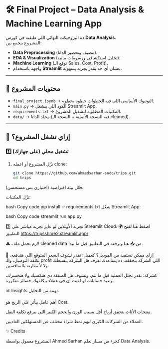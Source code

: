 # 🛠️ Final Project – Data Analysis & Machine Learning App

ده البروجيكت النهائي اللي طبقته في كورس **Data Analysis**.  
المشروع بيجمع بين:
- **Data Preprocessing** (تنضيف وتحضير الداتا).
- **EDA & Visualization** (تحليل استكشافي ورسومات بيانية).
- **Machine Learning** (توقع الـ Sales, Cost, Profit).
- واجهة باستخدام **Streamlit** عشان أي حد يقدر يجربه بسهولة.

---

## 📂 محتويات المشروع
- `final_project.ipynb` → النوتبوك الأساسي اللي فيه الخطوات خطوة بخطوة.
- `main.py` → الكود اللي بيشغل Streamlit App.
- `requirements.txt` → المكتبات المطلوبة لتشغيل المشروع.
- `data/` → مجلد الداتا (فيه النسخة الأصلية + النسخة الـ cleaned).

---

## 🚀 إزاي تشغل المشروع؟

### 1️⃣ تشغيل محلي (على جهازك)
1. نزّل المشروع أو اعمله clone:
   ```bash
   git clone https://github.com/ahmedsarhan-sudo/trips.git
   cd trips
فعّل بيئة افتراضية (اختياري بس مستحسن).

نزّل المكتبات:

bash
Copy code
pip install -r requirements.txt
شغّل Streamlit App:

bash
Copy code
streamlit run app.py

2️⃣ تجربة الأونلاين
لو عايز تجربه مباشر على Streamlit Cloud:
🌍 اضغط هنا لفتح التطبيق
https://tripsshare2.streamlit.app/


⚠️ لازم تحمل ملف cleaned data من 📥 هنا
وترفعه في التطبيق قبل ما تبدأ.


🤖 إزاي ممكن تستفيد من الموديل؟
كعميل: تقدر تشوف السعر المتوقع اللي هتدفعه، تكلفة التوصيل، والـ profit اللي الشركة بتحققه. ده يساعدك تعرف هل الشركة بتستغلك ولا لأ مقارنة بالمنافسين.

كشركة: تقدر تحلل العملية قبل ما تتم، وتشوف هل الصفقة دي هتكسبك ولا هتخسرك، وتعيد حساباتك لو لقيت إن في عملاء بيكلفوك خسائر متكررة.

📊 Insights مهمة من التحليل

أهم عامل بيأثر على الربح هو Cost.

منتجات الأثاث بتحقق أرباح أقل بسبب الوزن والحجم الكبير اللي بيرفع تكلفة النقل.

العملاء من الشركات الكبرى ليهم نمط شراء مختلف عن المستهلكين العاديين.

✨ Credits

المشروع معمول بواسطة Ahmed Sarhan كجزء من مسار تعلم Data Analysis.
